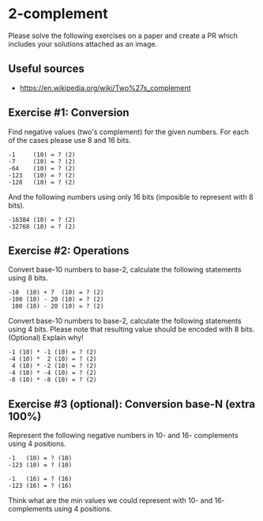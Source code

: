 # 2-complement

Please solve the following exercises on a paper and create a PR which includes your
solutions attached as an image.

## Useful sources

* https://en.wikipedia.org/wiki/Two%27s_complement

## Exercise #1: Conversion

Find negative values (two's complement) for the given numbers. For each of the
cases please use 8 and 16 bits.

```text
-1     (10) = ? (2)
-7     (10) = ? (2)
-64    (10) = ? (2)
-123   (10) = ? (2)
-128   (10) = ? (2)
```

And the following numbers using only 16 bits (imposible to represent with 8 bits).

```text
-16384 (10) = ? (2)
-32768 (10) = ? (2)
```

## Exercise #2: Operations

Convert base-10 numbers to base-2, calculate the following statements using 8 bits.

```text
-10  (10) + 7  (10) = ? (2)
-100 (10) - 20 (10) = ? (2)
 100 (10) - 20 (10) = ? (2)
 ```
 
 Convert base-10 numbers to base-2, calculate the following statements using 4 bits.
 Please note that resulting value should be encoded with 8 bits. (Optional) Explain why!
 
 ```text
 -1 (10) * -1 (10) = ? (2)
 -4 (10) *  2 (10) = ? (2)
  4 (10) * -2 (10) = ? (2)
 -4 (10) * -4 (10) = ? (2)
 -8 (10) * -8 (10) = ? (2)
 ```

## Exercise #3 (optional): Conversion base-N (extra 100%)

Represent the following negative numbers in 10- and 16- complements using 4 positions.

```text
-1   (10) = ? (10)
-123 (10) = ? (10)

-1   (16) = ? (16)
-123 (16) = ? (16)
```

Think what are the min values we could represent with 10- and 16- complements using 4 positions.

